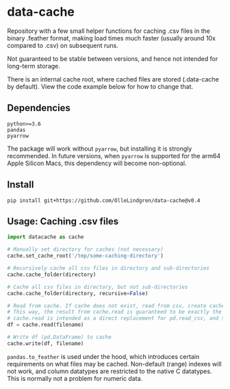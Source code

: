 # data-cache

Repository with a few small helper functions for caching .csv files in the binary .feather format, making load times much faster (usually around 10x compared to .csv) on subsequent runs.  

Not guaranteed to be stable between versions, and hence not intended for long-term storage.

There is an internal cache root, where cached files are stored (.data-cache by default). View the code example below for how to change that.

## Dependencies

```
python>=3.6
pandas
pyarrow
```

The package will work without `pyarrow`, but installing it is strongly recommended. In future versions, when `pyarrow` is supported for the arm64 Apple Silicon Macs, this dependency will become non-optional.

## Install

`pip install git+https://github.com/OlleLindgren/data-cache@v0.4`

## Usage: Caching .csv files

```python
import datacache as cache

# Manually set directory for caches (not necessary)
cache.set_cache_root('/tmp/some-caching-directory')

# Recursively cache all csv files in directory and sub-directories
cache.cache_folder(directory)

# Cache all csv files in directory, but not sub-directories
cache.cache_folder(directory, recursive=False)

# Read from cache. If cache does not exist, read from csv, create cache, then read from cache. 
# This way, the result from cache.read is guaranteed to be exactly the same regardless of which method is used.
# cache.read is intended as a direct replacement for pd.read_csv, and supports the same keyword arguments.
df = cache.read(filename)

# Write df (pd.DataFrame) to cache
cache.write(df, filename)
```

`pandas.to_feather` is used under the hood, which introduces certain requirements on what files may be cached. Non-default (range) indexes will not work, and column datatypes are restricted to the native C datatypes. This is normally not a problem for numeric data.

